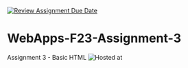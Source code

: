 [![Review Assignment Due Date](https://classroom.github.com/assets/deadline-readme-button-24ddc0f5d75046c5622901739e7c5dd533143b0c8e959d652212380cedb1ea36.svg)](https://classroom.github.com/a/q2-Q7VCy)
# WebApps-F23-Assignment-3
Assignment 3 - Basic HTML
![Hosted at]("https://github.com/44-563-WebApps-F23/44563-webapps-f23-assignment3-SaiUjwal296/index.html")


